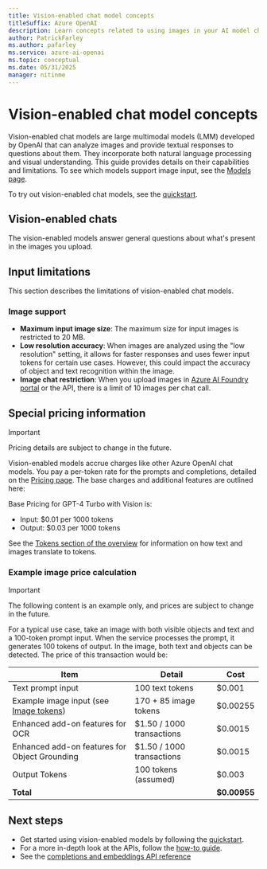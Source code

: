 ```yaml
---
title: Vision-enabled chat model concepts
titleSuffix: Azure OpenAI
description: Learn concepts related to using images in your AI model chats, enabled through GPT-4 Turbo with Vision and other models.
author: PatrickFarley
ms.author: pafarley
ms.service: azure-ai-openai
ms.topic: conceptual 
ms.date: 05/31/2025
manager: nitinme
---
```


# Vision-enabled chat model concepts

Vision-enabled chat models are large multimodal models (LMM) developed by OpenAI that can analyze images and provide textual responses to questions about them. They incorporate both natural language processing and visual understanding. This guide provides details on their capabilities and limitations. To see which models support image input, see the [Models page](./models.md).

To try out vision-enabled chat models, see the [quickstart](/azure/ai-foundry/openai/gpt-v-quickstart).

## Vision-enabled chats

The vision-enabled models answer general questions about what's present in the images you upload.


## Input limitations

This section describes the limitations of vision-enabled chat models.

### Image support

- **Maximum input image size**: The maximum size for input images is restricted to 20 MB.
- **Low resolution accuracy**: When images are analyzed using the "low resolution" setting, it allows for faster responses and uses fewer input tokens for certain use cases. However, this could impact the accuracy of object and text recognition within the image.
- **Image chat restriction**: When you upload images in [Azure AI Foundry portal](https://ai.azure.com/?cid=learnDocs) or the API, there is a limit of 10 images per chat call.

## Special pricing information

> [!IMPORTANT]
> Pricing details are subject to change in the future.

Vision-enabled models accrue charges like other Azure OpenAI chat models. You pay a per-token rate for the prompts and completions, detailed on the [Pricing page](https://azure.microsoft.com/pricing/details/cognitive-services/openai-service/). The base charges and additional features are outlined here:

Base Pricing for GPT-4 Turbo with Vision is:
- Input: $0.01 per 1000 tokens
- Output: $0.03 per 1000 tokens

See the [Tokens section of the overview](/azure/ai-foundry/openai/overview#tokens) for information on how text and images translate to tokens.


### Example image price calculation

> [!IMPORTANT]
> The following content is an example only, and prices are subject to change in the future.

For a typical use case, take an image with both visible objects and text and a 100-token prompt input. When the service processes the prompt, it generates 100 tokens of output. In the image, both text and objects can be detected. The price of this transaction would be:

| Item        | Detail        |  Cost   |
|-----------------|-----------------|--------------|
| Text prompt input | 100 text tokens | $0.001 |
| Example image input (see [Image tokens](/azure/ai-foundry/openai/overview#image-tokens-gpt-4-turbo-with-vision)) | 170 + 85 image tokens | $0.00255 |
| Enhanced add-on features for OCR | $1.50 / 1000 transactions | $0.0015 |
| Enhanced add-on features for Object Grounding | $1.50 / 1000 transactions | $0.0015 | 
| Output Tokens      | 100 tokens (assumed)    | $0.003       |
| **Total** |  |**$0.00955** |

<!--
### Example video price calculation

> [!IMPORTANT]
> The following content is an example only, and prices are subject to change in the future.

For a typical use case, take a 3-minute video with a 100-token prompt input. The video has a transcript that's 100 tokens long, and when the service processes the prompt, it generates 100 tokens of output. The pricing for this transaction would be:

| Item        | Detail        |  Cost   |
|-----------------|-----------------|--------------|
| GPT-4 Turbo with Vision input tokens      | 100 text tokens    | $0.001     |
| Additional Cost to identify frames        | 100 input tokens + 700 tokens + 1 Video Retrieval transaction         | $0.00825     |
| Image Inputs and Transcript Input         | 20 images (85 tokens each) + 100 transcript tokens            | $0.018       |
| Output Tokens      | 100 tokens (assumed)    | $0.003       |
| **Total**      |      | **$0.03025** |

Additionally, there's a one-time indexing cost of $0.15 to generate the Video Retrieval index for this 3-minute video. This index can be reused across any number of Video Retrieval and GPT-4 Turbo with Vision API calls.
-->

<!--
### Video support

- **Low resolution**: Video frames are analyzed using GPT-4 Turbo with Vision's "low resolution" setting, which may affect the accuracy of small object and text recognition in the video.
- **Video file limits**: Both MP4 and MOV file types are supported. In [Azure AI Foundry portal](https://ai.azure.com/?cid=learnDocs), videos must be less than 3 minutes long. When you use the API there is no such limitation.
- **Prompt limits**: Video prompts only contain one video and no images. In [Azure AI Foundry portal](https://ai.azure.com/?cid=learnDocs), you can clear the session to try another video or images.
- **Limited frame selection**: The service selects 20 frames from the entire video, which might not capture all the critical moments or details. Frame selection can be approximately evenly spread through the video or focused by a specific video retrieval query, depending on the prompt.
- **Language support**: The service primarily supports English for grounding with transcripts. Transcripts don't provide accurate information on lyrics in songs.
-->

## Next steps

- Get started using vision-enabled models by following the [quickstart](/azure/ai-foundry/openai/gpt-v-quickstart).
- For a more in-depth look at the APIs, follow the [how-to guide](../how-to/gpt-with-vision.md).
- See the [completions and embeddings API reference](../reference.md)
